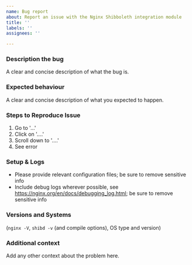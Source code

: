 ```yaml
---
name: Bug report
about: Report an issue with the Nginx Shibboleth integration module
title: ''
labels: ''
assignees: ''

---
```


### Description the bug
A clear and concise description of what the bug is.

### Expected behaviour
A clear and concise description of what you expected to happen.

### Steps to Reproduce Issue

1. Go to '...'
2. Click on '....'
3. Scroll down to '....'
4. See error

### Setup & Logs
* Please provide relevant configuration files; be sure to remove sensitive
info
* Include debug logs wherever possible, see
https://nginx.org/en/docs/debugging_log.html; be sure to remove sensitive info

### Versions and Systems
(`nginx -V`, `shibd -v` (and compile options), OS type and version)

### Additional context
Add any other context about the problem here.
